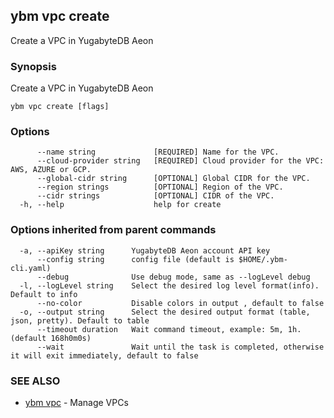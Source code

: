 ## ybm vpc create

Create a VPC in YugabyteDB Aeon

### Synopsis

Create a VPC in YugabyteDB Aeon

```
ybm vpc create [flags]
```

### Options

```
      --name string             [REQUIRED] Name for the VPC.
      --cloud-provider string   [REQUIRED] Cloud provider for the VPC: AWS, AZURE or GCP.
      --global-cidr string      [OPTIONAL] Global CIDR for the VPC.
      --region strings          [OPTIONAL] Region of the VPC.
      --cidr strings            [OPTIONAL] CIDR of the VPC.
  -h, --help                    help for create
```

### Options inherited from parent commands

```
  -a, --apiKey string      YugabyteDB Aeon account API key
      --config string      config file (default is $HOME/.ybm-cli.yaml)
      --debug              Use debug mode, same as --logLevel debug
  -l, --logLevel string    Select the desired log level format(info). Default to info
      --no-color           Disable colors in output , default to false
  -o, --output string      Select the desired output format (table, json, pretty). Default to table
      --timeout duration   Wait command timeout, example: 5m, 1h. (default 168h0m0s)
      --wait               Wait until the task is completed, otherwise it will exit immediately, default to false
```

### SEE ALSO

* [ybm vpc](ybm_vpc.md)	 - Manage VPCs

